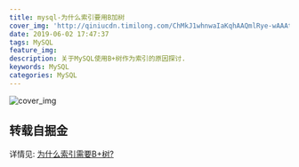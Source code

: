 ```yaml
---
title: mysql-为什么索引要用B加树
cover_img: 'http://qiniucdn.timilong.com/ChMkJ1whnwaIaKqhAAQmlRye-wAAAt-BwKwXvIABCat090.jpg'
date: 2019-06-02 17:47:37
tags: MySQL
feature_img:
description: 关于MySQL使用B+树作为索引的原因探讨.
keywords: MySQL
categories: MySQL
---
```


![cover_img](http://qiniucdn.timilong.com/ChMkJ1whnwaIaKqhAAQmlRye-wAAAt-BwKwXvIABCat090.jpg)

## 转载自掘金

详情见: [为什么索引需要B+树?](https://juejin.im/post/5ce50d866fb9a07eb94f626c)

